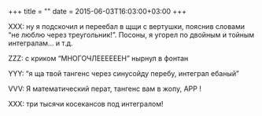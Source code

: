 +++
title = ""
date = 2015-06-03T16:03:00+03:00
+++

XXX: ну я подскочил и переебал в щщи с вертушки, пояснив словами “не люблю через треугольник!”. Посоны, я угорел по двойным и тойным интегралам… и т.д.


ZZZ: с криком “МНОГОЧЛЕЕЕЕЕЕН” нырнул в фонтан


YYY: “я ща твой тангенс через синусойду перебу, интеграл ебаный”


VVV: Я математический перат, тангенс вам в жопу, АРР !


XXX: три тысячи косекансов под интегралом!


